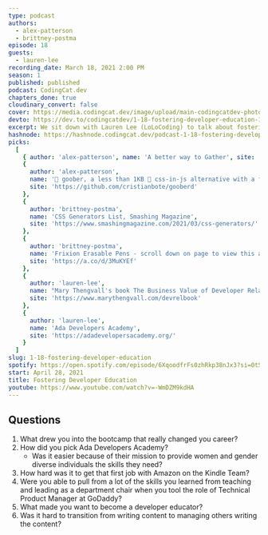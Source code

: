 ```yaml
---
type: podcast
authors:
  - alex-patterson
  - brittney-postma
episode: 18
guests:
  - lauren-lee
recording_date: March 18, 2021 2:00 PM
season: 1
published: published
podcast: CodingCat.dev
chapters_done: true
cloudinary_convert: false
cover: https://media.codingcat.dev/image/upload/main-codingcatdev-photo/pjkucvrzkdfkjyqa1nwu.png
devto: https://dev.to/codingcatdev/1-18-fostering-developer-education-140i
excerpt: We sit down with Lauren Lee (LoLoCoding) to talk about fostering developer education. We review how Lauren switched from being a teacher to become the Director of Community at Puppet
hashnode: https://hashnode.codingcat.dev/podcast-1-18-fostering-developer-education
picks:
  [
    { author: 'alex-patterson', name: 'A better way to Gather', site: 'https://gather.town/' },
    {
      author: 'alex-patterson',
      name: '🥜 goober, a less than 1KB 🎉 css-in-js alternative with a familiar API',
      site: 'https://github.com/cristianbote/gooberd'
    },
    {
      author: 'brittney-postma',
      name: 'CSS Generators List, Smashing Magazine',
      site: 'https://www.smashingmagazine.com/2021/03/css-generators/'
    },
    {
      author: 'brittney-postma',
      name: 'Frixion Erasable Pens - scroll down on page to view this area',
      site: 'https://a.co/d/3MuKYEf'
    },
    {
      author: 'lauren-lee',
      name: "Mary Thengvall's book The Business Value of Developer Relations: How and Why Technical Communities Are Key To Your Success",
      site: 'https://www.marythengvall.com/devrelbook'
    },
    {
      author: 'lauren-lee',
      name: 'Ada Developers Academy',
      site: 'https://adadevelopersacademy.org/'
    }
  ]
slug: 1-18-fostering-developer-education
spotify: https://open.spotify.com/episode/6XqoodfrFs0zhRkp38nJx3?si=0tScuRpISXWyei0hs0FU1Q
start: April 28, 2021
title: Fostering Developer Education
youtube: https://www.youtube.com/watch?v=-WmDZM9kdHA
---
```


## Questions

1. What drew you into the bootcamp that really changed you career?
2. How did you pick Ada Developers Academy?
   - Was it easier because of their mission to provide women and gender diverse individuals the skills they need?
3. How hard was it to get that first job with Amazon on the Kindle Team?
4. Were you able to pull from a lot of the skills you learned from teaching and leading as a department chair when you tool the role of Technical Product Manager at GoDaddy?
5. What made you want to become a developer educator?
6. Was it hard to transition from writing content to managing others writing the content?
